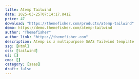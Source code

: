 ```yaml
---
title: Atemp Tailwind
date: 2025-03-25T07:14:17.841Z
price: 47
download: "https://themefisher.com/products/atemp-tailwind"
demo: https://demo.themefisher.com/atemp-tailwind
author: "Themefisher"
author_link: "https://themefisher.com"
description: Atemp is a multipurpose SAAS Tailwind template
ssg: [Html]
css: [tailwind]
ui: []
cms: []
category: [saas]
draft: false
---
```

